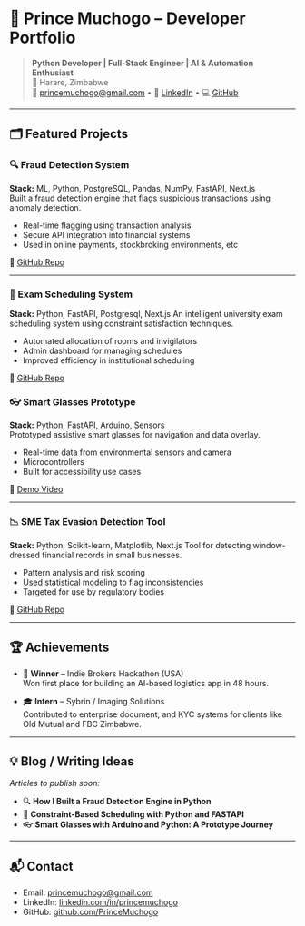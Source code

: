 # 🧠 Prince Muchogo – Developer Portfolio

> **Python Developer | Full-Stack Engineer | AI & Automation Enthusiast**  
> 📍 Harare, Zimbabwe  
> 📧 princemuchogo@gmail.com • 🔗 [LinkedIn](https://www.linkedin.com/in/princemuchogo ) • 💻 [GitHub](https://github.com/PrinceMuchogo)

---

## 🗂️ Featured Projects

### 🔍 Fraud Detection System
**Stack:** ML, Python, PostgreSQL, Pandas, NumPy, FastAPI, Next.js  
Built a fraud detection engine that flags suspicious transactions using anomaly detection.

- Real-time flagging using transaction analysis
- Secure API integration into financial systems
- Used in online payments, stockbroking environments, etc

🔗 [GitHub Repo](https://github.com/PrinceMuchogo/fraud-detection-api)

---

### 📅 Exam Scheduling System
**Stack:** Python, FastAPI, Postgresql, Next.js
An intelligent university exam scheduling system using constraint satisfaction techniques.

- Automated allocation of rooms and invigilators
- Admin dashboard for managing schedules
- Improved efficiency in institutional scheduling

🔗 [GitHub Repo](https://github.com/PrinceMuchogo/scheduling-api)


### 👓 Smart Glasses Prototype
**Stack:** Python, FastAPI, Arduino, Sensors  
Prototyped assistive smart glasses for navigation and data overlay.

- Real-time data from environmental sensors and camera
- Microcontrollers
- Built for accessibility use cases

🔗 [Demo Video](https://github.com/PrinceMuchogo/openAI-object-detection)

---

### 📉 SME Tax Evasion Detection Tool
**Stack:** Python, Scikit-learn, Matplotlib, Next.js 
Tool for detecting window-dressed financial records in small businesses.

- Pattern analysis and risk scoring
- Used statistical modeling to flag inconsistencies
- Targeted for use by regulatory bodies

🔗 [GitHub Repo](https://github.com/PrinceMuchogo/taxes-evasion-detection-api)

---

## 🏆 Achievements

- 🥇 **Winner** – Indie Brokers Hackathon (USA)  
  Won first place for building an AI-based logistics app in 48 hours.

- 🎓 **Intern** – Sybrin / Imaging Solutions  
  Contributed to enterprise document, and KYC systems for clients like Old Mutual and FBC Zimbabwe.

---

## 💡 Blog / Writing Ideas

_Articles to publish soon:_

- 🔍 **How I Built a Fraud Detection Engine in Python**  
- 📅 **Constraint-Based Scheduling with Python and FASTAPI**  
- 👓 **Smart Glasses with Arduino and Python: A Prototype Journey**

---

## 📬 Contact

- Email: princemuchogo@gmail.com 
- LinkedIn: [linkedin.com/in/princemuchogo](https://www.linkedin.com/in/princemuchogo)  
- GitHub: [github.com/PrinceMuchogo](https://github.com/PrinceMuchogo)  
